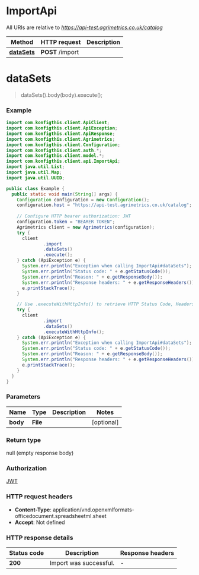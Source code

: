 # ImportApi

All URIs are relative to *https://api-test.agrimetrics.co.uk/catalog*

| Method | HTTP request | Description |
|------------- | ------------- | -------------|
| [**dataSets**](ImportApi.md#dataSets) | **POST** /import |  |


<a name="dataSets"></a>
# **dataSets**
> dataSets().body(body).execute();



### Example
```java
import com.konfigthis.client.ApiClient;
import com.konfigthis.client.ApiException;
import com.konfigthis.client.ApiResponse;
import com.konfigthis.client.Agrimetrics;
import com.konfigthis.client.Configuration;
import com.konfigthis.client.auth.*;
import com.konfigthis.client.model.*;
import com.konfigthis.client.api.ImportApi;
import java.util.List;
import java.util.Map;
import java.util.UUID;

public class Example {
  public static void main(String[] args) {
    Configuration configuration = new Configuration();
    configuration.host = "https://api-test.agrimetrics.co.uk/catalog";
    
    // Configure HTTP bearer authorization: JWT
    configuration.token = "BEARER TOKEN";
    Agrimetrics client = new Agrimetrics(configuration);
    try {
      client
              .import
              .dataSets()
              .execute();
    } catch (ApiException e) {
      System.err.println("Exception when calling ImportApi#dataSets");
      System.err.println("Status code: " + e.getStatusCode());
      System.err.println("Reason: " + e.getResponseBody());
      System.err.println("Response headers: " + e.getResponseHeaders());
      e.printStackTrace();
    }

    // Use .executeWithHttpInfo() to retrieve HTTP Status Code, Headers and Request
    try {
      client
              .import
              .dataSets()
              .executeWithHttpInfo();
    } catch (ApiException e) {
      System.err.println("Exception when calling ImportApi#dataSets");
      System.err.println("Status code: " + e.getStatusCode());
      System.err.println("Reason: " + e.getResponseBody());
      System.err.println("Response headers: " + e.getResponseHeaders());
      e.printStackTrace();
    }
  }
}

```

### Parameters

| Name | Type | Description  | Notes |
|------------- | ------------- | ------------- | -------------|
| **body** | **File**|  | [optional] |

### Return type

null (empty response body)

### Authorization

[JWT](../README.md#JWT)

### HTTP request headers

 - **Content-Type**: application/vnd.openxmlformats-officedocument.spreadsheetml.sheet
 - **Accept**: Not defined

### HTTP response details
| Status code | Description | Response headers |
|-------------|-------------|------------------|
| **200** | Import was successful. |  -  |

